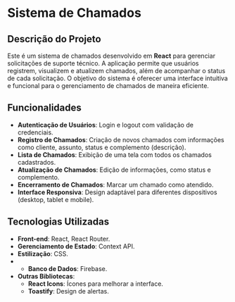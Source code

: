 # Sistema de Chamados

## Descrição do Projeto
Este é um sistema de chamados desenvolvido em **React** para gerenciar solicitações de suporte técnico. A aplicação permite que usuários registrem, visualizem e atualizem chamados, além de acompanhar o status de cada solicitação. O objetivo do sistema é oferecer uma interface intuitiva e funcional para o gerenciamento de chamados de maneira eficiente.

## Funcionalidades
- **Autenticação de Usuários**: Login e logout com validação de credenciais.
- **Registro de Chamados**: Criação de novos chamados com informações como cliente, assunto, status e complemento (descrição).
- **Lista de Chamados**: Exibição de uma tela com todos os chamados cadastrados.
- **Atualização de Chamados**: Edição de informações, como status e complemento.
- **Encerramento de Chamados**: Marcar um chamado como atendido.
- **Interface Responsiva**: Design adaptável para diferentes dispositivos (desktop, tablet e mobile).

## Tecnologias Utilizadas
- **Front-end**: React, React Router.
- **Gerenciamento de Estado**: Context API.
- **Estilização**: CSS.
- - **Banco de Dados**: Firebase.
- **Outras Bibliotecas**: 
  - **React Icons**: Ícones para melhorar a interface.
  - **Toastify**: Design de alertas.
